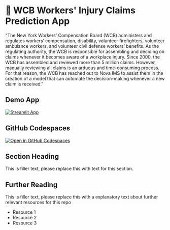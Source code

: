 # 🤖 WCB Workers' Injury Claims Prediction App 

"The New York Workers’ Compensation Board (WCB) administers and regulates workers’ compensation, disability, volunteer firefighters, volunteer ambulance workers, and volunteer civil defense workers’ benefits. As the regulating authority, the WCB is responsible for assembling and deciding on claims whenever it becomes aware of a workplace injury. Since 2000, the WCB has assembled and reviewed more than 5 million claims. However, manually reviewing all claims is an arduous and time-consuming process. For that reason, the WCB has reached out to Nova IMS to assist them in the creation of a model that can automate the decision-making whenever a new claim is received."

## Demo App

[![Streamlit App](https://static.streamlit.io/badges/streamlit_badge_black_white.svg)](https://WCB-Workers-Compensation-App.streamlit.app/)

## GitHub Codespaces

[![Open in GitHub Codespaces](https://github.com/codespaces/badge.svg)](https://codespaces.new/streamlit/app-starter-kit?quickstart=1)

## Section Heading

This is filler text, please replace this with text for this section.

## Further Reading

This is filler text, please replace this with a explanatory text about further relevant resources for this repo
- Resource 1
- Resource 2
- Resource 3
